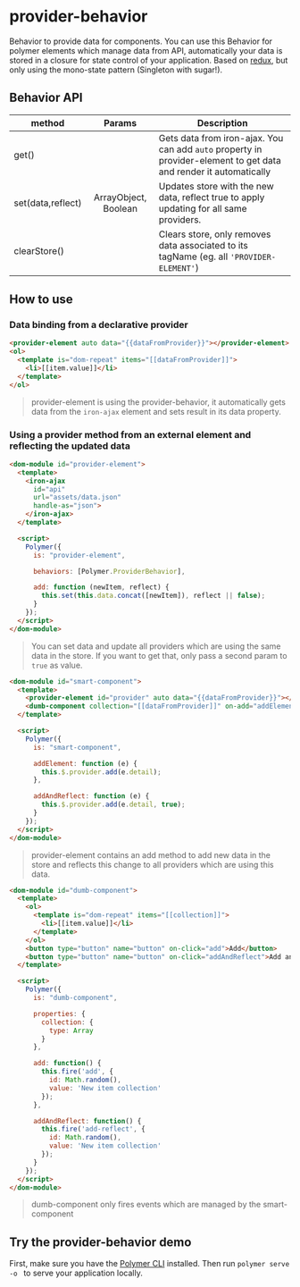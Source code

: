 # provider-behavior

Behavior to provide data for components. You can use this Behavior for polymer elements which manage data from API, automatically your data is stored in a closure for state control of your application. Based on [redux](https://github.com/reactjs/redux), but only using the mono-state pattern (Singleton with sugar!).

## Behavior API

| method            | Params              | Description  |
| ------------------|:-------------------:| -------------|
| get()             |                     | Gets data from iron-ajax. You can add `auto` property in provider-element to get data and render it automatically                                         |
| set(data,reflect)| ArrayObject, Boolean|   Updates store with the new data, reflect true to apply updating for all same providers.   |
| clearStore()      |                     |    Clears store, only removes data associated to its tagName (eg. all `'PROVIDER-ELEMENT'`) |

## How to use

### Data binding from a declarative provider

```html
<provider-element auto data="{{dataFromProvider}}"></provider-element>
<ol>
  <template is="dom-repeat" items="[[dataFromProvider]]">
    <li>[[item.value]]</li>
  </template>
</ol>
```
> provider-element is using the provider-behavior, it automatically gets data from the ```iron-ajax``` element and sets result in its data property.

### Using a provider method from an external element and reflecting the updated data

```html
<dom-module id="provider-element">
  <template>
    <iron-ajax
      id="api"
      url="assets/data.json"
      handle-as="json">
    </iron-ajax>
  </template>

  <script>
    Polymer({
      is: "provider-element",

      behaviors: [Polymer.ProviderBehavior],

      add: function (newItem, reflect) {
        this.set(this.data.concat([newItem]), reflect || false);
      }
    });
  </script>
</dom-module>
```

> You can set data and update all providers which are using the same data in the store. If you want to get that, only pass a second param to `true` as value.

```html
<dom-module id="smart-component">
  <template>
    <provider-element id="provider" auto data="{{dataFromProvider}}"></provider-element>
    <dumb-component collection="[[dataFromProvider]]" on-add="addElement" on-add-reflect="addAndReflect"></dumb-component>
  </template>

  <script>
    Polymer({
      is: "smart-component",

      addElement: function (e) {
        this.$.provider.add(e.detail);
      },

      addAndReflect: function (e) {
        this.$.provider.add(e.detail, true);
      }
    });
  </script>
</dom-module>
```
> provider-element contains an add method to add new data in the store and reflects this change to all providers which are using this data.

```html
<dom-module id="dumb-component">
  <template>
    <ol>
      <template is="dom-repeat" items="[[collection]]">
        <li>[[item.value]]</li>
      </template>
    </ol>
    <button type="button" name="button" on-click="add">Add</button>
    <button type="button" name="button" on-click="addAndReflect">Add and reflect</button>
  </template>

  <script>
    Polymer({
      is: "dumb-component",

      properties: {
        collection: {
          type: Array
        }
      },

      add: function() {
        this.fire('add', {
          id: Math.random(),
          value: 'New item collection'
        });
      },

      addAndReflect: function() {
        this.fire('add-reflect', {
          id: Math.random(),
          value: 'New item collection'
        });
      }
    });
  </script>
</dom-module>
```
> dumb-component only fires events which are managed by the smart-component

## Try the provider-behavior demo

First, make sure you have the [Polymer CLI](https://www.npmjs.com/package/polymer-cli) installed. Then run `polymer serve -o ` to serve your application locally.
